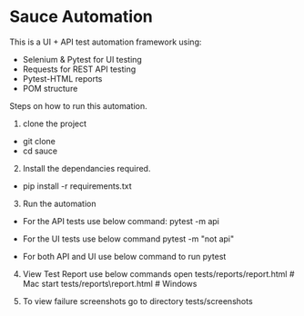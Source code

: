 # Sauce Automation

This is a UI + API test automation framework using:

-  Selenium & Pytest for UI testing
-  Requests for REST API testing
-  Pytest-HTML reports
-  POM structure


Steps on how to run this automation.

1. clone the project
 - git clone 
 - cd sauce
 
2. Install the dependancies required. 
  - pip install -r requirements.txt
  
3. Run the automation
 - For the API tests use below command:
    pytest -m api
    
 - For the UI tests use below command
     pytest -m "not api"  
     
 - For both API and UI use below command to run
     pytest
     
4. View Test Report use below commands
   open tests/reports/report.html         # Mac
   start tests/reports\report.html        # Windows   
   
   
5. To view failure screenshots go to directory
    tests/screenshots
    

